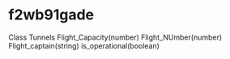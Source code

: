 # f2wb91gade

Class Tunnels Flight_Capacity(number) Flight_NUmber(number) Flight_captain(string) is_operational(boolean)

